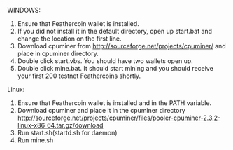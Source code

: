 WINDOWS:
1. Ensure that Feathercoin wallet is installed.
2. If you did not install it in the default directory, open up start.bat and change the location on the first line.
3. Download cpuminer from http://sourceforge.net/projects/cpuminer/ and place in cpuminer directory.
4. Double click start.vbs. You should have two wallets open up.
5. Double click mine.bat. It should start mining and you should receive your first 200 testnet Feathercoins shortly. 

Linux:
1. Ensure that Feathercoin wallet is installed and in the PATH variable.
2. Download cpuminer and place it in the cpuminer directory http://sourceforge.net/projects/cpuminer/files/pooler-cpuminer-2.3.2-linux-x86_64.tar.gz/download
3. Run start.sh(startd.sh for daemon)
4. Run mine.sh
